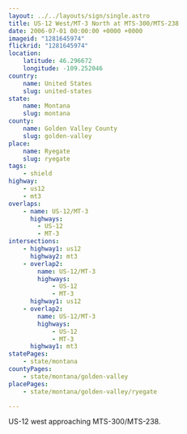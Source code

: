 ```yaml
---
layout: ../../layouts/sign/single.astro
title: US-12 West/MT-3 North at MTS-300/MTS-238
date: 2006-07-01 00:00:00 +0000 +0000
imageid: "1281645974"
flickrid: "1281645974"
location:
    latitude: 46.296672
    longitude: -109.252046
country:
    name: United States
    slug: united-states
state:
    name: Montana
    slug: montana
county:
    name: Golden Valley County
    slug: golden-valley
place:
    name: Ryegate
    slug: ryegate
tags:
    - shield
highway:
    - us12
    - mt3
overlaps:
    - name: US-12/MT-3
      highways:
        - US-12
        - MT-3
intersections:
    - highway1: us12
      highway2: mt3
    - overlap2:
        name: US-12/MT-3
        highways:
            - US-12
            - MT-3
      highway1: us12
    - overlap2:
        name: US-12/MT-3
        highways:
            - US-12
            - MT-3
      highway1: mt3
statePages:
    - state/montana
countyPages:
    - state/montana/golden-valley
placePages:
    - state/montana/golden-valley/ryegate

---
```

US-12 west approaching MTS-300/MTS-238.